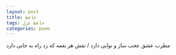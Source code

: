```yaml
---
layout: post
title: حافظ
tags: حافظ غزل
categories: poem
---
```


مطرب عشق عجب ساز و نوایی دارد / نقش هر نغمه که زد راه به جایی دارد